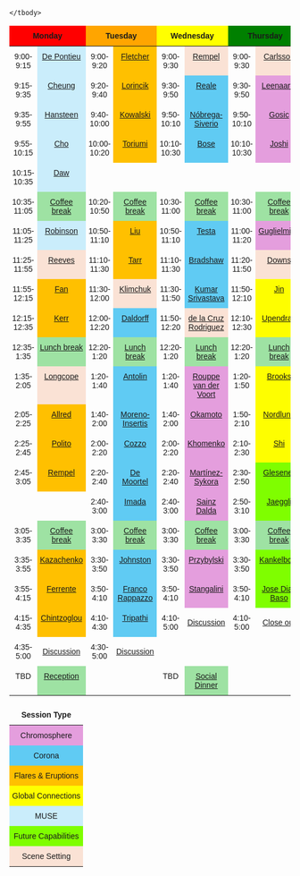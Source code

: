 
<style type="text/css">
    .tg  {border-collapse:collapse;border-spacing:0;}
    .tg td{border-color:black;border-style:none;border-width:1px;font-family:Arial, sans-serif;font-size:14px;
    overflow:hidden;padding:10px 5px;word-break:normal;text-align:center;}
    .tg th{border-color:black;border-style:none;border-width:1px;font-family:Arial, sans-serif;font-size:14px;font-weight:normal;overflow:hidden;padding:10px 5px;word-break:normal;}
    .tg .tg-one{background-color:#e49edd;border-color:inherit;text-align:center;vertical-align:top}
    .tg .tg-two{background-color:#60cbf3;border-color:inherit;text-align:center;vertical-align:top}
    .tg .tg-three{background-color:#ffc000;border-color:inherit;text-align:center;vertical-align:top}
    .tg .tg-four{background-color:#fefe00;border-color:inherit;text-align:center;vertical-align:top}
    .tg .tg-five{background-color:#caedfb;border-color:inherit;text-align:center;vertical-align:top}
    .tg .tg-six{background-color:#7ffe00;border-color:inherit;text-align:center;vertical-align:top}
    .tg .tg-seven{background-color:#fae2d5;border-color:inherit;text-align:center;vertical-align:top}
    .tg .tg-eight{background-color:#9ee2a3;border-color:inherit;text-align:center;vertical-align:top}
    .tg .tg-mcqj{border-color:#000000;font-weight:bold;text-align:center;vertical-align:top}
    .tg .tg-73oq{border-color:#000000;text-align:center;vertical-align:top}
    .tg .tg-0lax{text-align:center;vertical-align:top}
    .tg .tg-0pky{border-color:inherit;text-align:center;vertical-align:top}
</style>
<table class="tg">
    <thead>
        <tr>
            <th class="tg-mcqj" colspan="2" style="background-color:red">Monday</th>
            <th class="tg-mcqj" colspan="2" style="background-color:orange">Tuesday</th>
            <th class="tg-mcqj" colspan="2" style="background-color:yellow">Wednesday</th>
            <th class="tg-mcqj" colspan="2" style="background-color:green">Thursday</th>
        </tr>
    </thead>
    <tbody>

<tr>
    <td class="tg-0pky">9:00-9:15</td>
    <td class="tg-five"><a href="https://lm-sal.github.io/iris_muse_team_meeting/abstracts/#De%20Pontieu">De Pontieu</a></td>
    <td class="tg-0pky">9:00-9:20</td>
    <td class="tg-three"><a href="https://lm-sal.github.io/iris_muse_team_meeting/abstracts/#Fletcher">Fletcher</a></td>
    <td class="tg-0pky">9:00-9:30</td>
    <td class="tg-seven"><a href="https://lm-sal.github.io/iris_muse_team_meeting/abstracts/#Rempel">Rempel</a></td>
    <td class="tg-0pky">9:00-9:30</td>
    <td class="tg-seven"><a href="https://lm-sal.github.io/iris_muse_team_meeting/abstracts/#Carlsson">Carlsson</a></td>
</tr>


<tr>
    <td class="tg-0pky">9:15-9:35</td>
    <td class="tg-five"><a href="https://lm-sal.github.io/iris_muse_team_meeting/abstracts/#Cheung">Cheung</a></td>
    <td class="tg-0pky">9:20-9:40</td>
    <td class="tg-three"><a href="https://lm-sal.github.io/iris_muse_team_meeting/abstracts/#Lorincik">Lorincik</a></td>
    <td class="tg-0pky">9:30-9:50</td>
    <td class="tg-two"><a href="https://lm-sal.github.io/iris_muse_team_meeting/abstracts/#Reale">Reale</a></td>
    <td class="tg-0pky">9:30-9:50</td>
    <td class="tg-one"><a href="https://lm-sal.github.io/iris_muse_team_meeting/abstracts/#Leenaarts">Leenaarts</a></td>
</tr>


<tr>
    <td class="tg-0pky">9:35-9:55</td>
    <td class="tg-five"><a href="https://lm-sal.github.io/iris_muse_team_meeting/abstracts/#Hansteen">Hansteen</a></td>
    <td class="tg-0pky">9:40-10:00</td>
    <td class="tg-three"><a href="https://lm-sal.github.io/iris_muse_team_meeting/abstracts/#Kowalski">Kowalski</a></td>
    <td class="tg-0pky">9:50-10:10</td>
    <td class="tg-two"><a href="https://lm-sal.github.io/iris_muse_team_meeting/abstracts/#N%C3%B3brega-Siverio">Nóbrega-Siverio</a></td>
    <td class="tg-0pky">9:50-10:10</td>
    <td class="tg-one"><a href="https://lm-sal.github.io/iris_muse_team_meeting/abstracts/#Gosic">Gosic</a></td>
</tr>


<tr>
    <td class="tg-0pky">9:55-10:15</td>
    <td class="tg-five"><a href="https://lm-sal.github.io/iris_muse_team_meeting/abstracts/#Cho">Cho</a></td>
    <td class="tg-0pky">10:00-10:20</td>
    <td class="tg-three"><a href="https://lm-sal.github.io/iris_muse_team_meeting/abstracts/#Toriumi">Toriumi</a></td>
    <td class="tg-0pky">10:10-10:30</td>
    <td class="tg-two"><a href="https://lm-sal.github.io/iris_muse_team_meeting/abstracts/#Bose">Bose</a></td>
    <td class="tg-0pky">10:10-10:30</td>
    <td class="tg-one"><a href="https://lm-sal.github.io/iris_muse_team_meeting/abstracts/#Joshi">Joshi</a></td>
</tr>


<tr>
    <td class="tg-0pky">10:15-10:35</td>
    <td class="tg-five"><a href="https://lm-sal.github.io/iris_muse_team_meeting/abstracts/#Daw">Daw</a></td>
    <td class="tg-0pky"></td>
    <td class="tg-zero"><a href="https://lm-sal.github.io/iris_muse_team_meeting/abstracts/#"></a></td>
    <td class="tg-0pky"></td>
    <td class="tg-zero"><a href="https://lm-sal.github.io/iris_muse_team_meeting/abstracts/#"></a></td>
    <td class="tg-0pky"></td>
    <td class="tg-zero"><a href="https://lm-sal.github.io/iris_muse_team_meeting/abstracts/#"></a></td>
</tr>


<tr>
    <td class="tg-0pky">10:35-11:05</td>
    <td class="tg-eight"><a href="">Coffee break</a></td>
    <td class="tg-0pky">10:20-10:50</td>
    <td class="tg-eight"><a href="">Coffee break</a></td>
    <td class="tg-0pky">10:30-11:00</td>
    <td class="tg-eight"><a href="">Coffee break</a></td>
    <td class="tg-0pky">10:30-11:00</td>
    <td class="tg-eight"><a href="">Coffee break</a></td>
</tr>


<tr>
    <td class="tg-0pky">11:05-11:25</td>
    <td class="tg-five"><a href="https://lm-sal.github.io/iris_muse_team_meeting/abstracts/#Robinson">Robinson</a></td>
    <td class="tg-0pky">10:50-11:10</td>
    <td class="tg-three"><a href="https://lm-sal.github.io/iris_muse_team_meeting/abstracts/#Liu">Liu</a></td>
    <td class="tg-0pky">10:50-11:10</td>
    <td class="tg-two"><a href="https://lm-sal.github.io/iris_muse_team_meeting/abstracts/#Testa">Testa</a></td>
    <td class="tg-0pky">11:00-11:20</td>
    <td class="tg-one"><a href="https://lm-sal.github.io/iris_muse_team_meeting/abstracts/#Guglielmino">Guglielmino</a></td>
</tr>


<tr>
    <td class="tg-0pky">11:25-11:55</td>
    <td class="tg-seven"><a href="https://lm-sal.github.io/iris_muse_team_meeting/abstracts/#Reeves">Reeves</a></td>
    <td class="tg-0pky">11:10-11:30</td>
    <td class="tg-three"><a href="https://lm-sal.github.io/iris_muse_team_meeting/abstracts/#Tarr">Tarr</a></td>
    <td class="tg-0pky">11:10-11:30</td>
    <td class="tg-two"><a href="https://lm-sal.github.io/iris_muse_team_meeting/abstracts/#Bradshaw">Bradshaw</a></td>
    <td class="tg-0pky">11:20-11:50</td>
    <td class="tg-seven"><a href="https://lm-sal.github.io/iris_muse_team_meeting/abstracts/#Downs">Downs</a></td>
</tr>


<tr>
    <td class="tg-0pky">11:55-12:15</td>
    <td class="tg-three"><a href="https://lm-sal.github.io/iris_muse_team_meeting/abstracts/#Fan">Fan</a></td>
    <td class="tg-0pky">11:30-12:00</td>
    <td class="tg-seven"><a href="https://lm-sal.github.io/iris_muse_team_meeting/abstracts/#Klimchuk">Klimchuk</a></td>
    <td class="tg-0pky">11:30-11:50</td>
    <td class="tg-two"><a href="https://lm-sal.github.io/iris_muse_team_meeting/abstracts/#Srivastava">Kumar Srivastava</a></td>
    <td class="tg-0pky">11:50-12:10</td>
    <td class="tg-four"><a href="https://lm-sal.github.io/iris_muse_team_meeting/abstracts/#Jin">Jin</a></td>
</tr>


<tr>
    <td class="tg-0pky">12:15-12:35</td>
    <td class="tg-three"><a href="https://lm-sal.github.io/iris_muse_team_meeting/abstracts/#Kerr">Kerr</a></td>
    <td class="tg-0pky">12:00-12:20</td>
    <td class="tg-two"><a href="https://lm-sal.github.io/iris_muse_team_meeting/abstracts/#Daldorff">Daldorff</a></td>
    <td class="tg-0pky">11:50-12:20</td>
    <td class="tg-seven"><a href="https://lm-sal.github.io/iris_muse_team_meeting/abstracts/#de%20la%20Cruz%20Rodriguez">de la Cruz Rodriguez</a></td>
    <td class="tg-0pky">12:10-12:30</td>
    <td class="tg-four"><a href="https://lm-sal.github.io/iris_muse_team_meeting/abstracts/#Upendran">Upendran</a></td>
</tr>


<tr>
    <td class="tg-0pky">12:35-1:35</td>
    <td class="tg-eight"><a href="">Lunch break</a></td>
    <td class="tg-0pky">12:20-1:20</td>
    <td class="tg-eight"><a href="">Lunch break</a></td>
    <td class="tg-0pky">12:20-1:20</td>
    <td class="tg-eight"><a href="">Lunch break</a></td>
    <td class="tg-0pky">12:20-1:20</td>
    <td class="tg-eight"><a href="">Lunch break</a></td>
</tr>


<tr>
    <td class="tg-0pky">1:35-2:05</td>
    <td class="tg-seven"><a href="https://lm-sal.github.io/iris_muse_team_meeting/abstracts/#Longcope">Longcope</a></td>
    <td class="tg-0pky">1:20-1:40</td>
    <td class="tg-two"><a href="https://lm-sal.github.io/iris_muse_team_meeting/abstracts/#Antolin">Antolin</a></td>
    <td class="tg-0pky">1:20-1:40</td>
    <td class="tg-one"><a href="https://lm-sal.github.io/iris_muse_team_meeting/abstracts/#Rouppe%20van%20der%20Voort">Rouppe van der Voort</a></td>
    <td class="tg-0pky">1:20-1:50</td>
    <td class="tg-four"><a href="https://lm-sal.github.io/iris_muse_team_meeting/abstracts/#Brooks">Brooks</a></td>
</tr>


<tr>
    <td class="tg-0pky">2:05-2:25</td>
    <td class="tg-three"><a href="https://lm-sal.github.io/iris_muse_team_meeting/abstracts/#Allred">Allred</a></td>
    <td class="tg-0pky">1:40-2:00</td>
    <td class="tg-two"><a href="https://lm-sal.github.io/iris_muse_team_meeting/abstracts/#Moreno-Insertis">Moreno-Insertis</a></td>
    <td class="tg-0pky">1:40-2:00</td>
    <td class="tg-one"><a href="https://lm-sal.github.io/iris_muse_team_meeting/abstracts/#Okamoto">Okamoto</a></td>
    <td class="tg-0pky">1:50-2:10</td>
    <td class="tg-four"><a href="https://lm-sal.github.io/iris_muse_team_meeting/abstracts/#Nordlund">Nordlund</a></td>
</tr>


<tr>
    <td class="tg-0pky">2:25-2:45</td>
    <td class="tg-three"><a href="https://lm-sal.github.io/iris_muse_team_meeting/abstracts/#Polito">Polito</a></td>
    <td class="tg-0pky">2:00-2:20</td>
    <td class="tg-two"><a href="https://lm-sal.github.io/iris_muse_team_meeting/abstracts/#Cozzo">Cozzo</a></td>
    <td class="tg-0pky">2:00-2:20</td>
    <td class="tg-one"><a href="https://lm-sal.github.io/iris_muse_team_meeting/abstracts/#Khomenko">Khomenko</a></td>
    <td class="tg-0pky">2:10-2:30</td>
    <td class="tg-four"><a href="https://lm-sal.github.io/iris_muse_team_meeting/abstracts/#Shi">Shi</a></td>
</tr>


<tr>
    <td class="tg-0pky">2:45-3:05</td>
    <td class="tg-three"><a href="https://lm-sal.github.io/iris_muse_team_meeting/abstracts/#Rempel">Rempel</a></td>
    <td class="tg-0pky">2:20-2:40</td>
    <td class="tg-two"><a href="https://lm-sal.github.io/iris_muse_team_meeting/abstracts/#De%20Moortel">De Moortel</a></td>
    <td class="tg-0pky">2:20-2:40</td>
    <td class="tg-one"><a href="https://lm-sal.github.io/iris_muse_team_meeting/abstracts/#Mart%C3%ADnez-Sykora">Martínez-Sykora</a></td>
    <td class="tg-0pky">2:30-2:50</td>
    <td class="tg-six"><a href="https://lm-sal.github.io/iris_muse_team_meeting/abstracts/#Glesener">Glesener</a></td>
</tr>


<tr>
    <td class="tg-0pky"></td>
    <td class="tg-zero"><a href="https://lm-sal.github.io/iris_muse_team_meeting/abstracts/#"></a></td>
    <td class="tg-0pky">2:40-3:00</td>
    <td class="tg-two"><a href="https://lm-sal.github.io/iris_muse_team_meeting/abstracts/#Imada">Imada</a></td>
    <td class="tg-0pky">2:40-3:00</td>
    <td class="tg-one"><a href="https://lm-sal.github.io/iris_muse_team_meeting/abstracts/#Sainz%20Dalda">Sainz Dalda</a></td>
    <td class="tg-0pky">2:50-3:10</td>
    <td class="tg-six"><a href="https://lm-sal.github.io/iris_muse_team_meeting/abstracts/#Jaeggli">Jaeggli</a></td>
</tr>


<tr>
    <td class="tg-0pky">3:05-3:35</td>
    <td class="tg-eight"><a href="">Coffee break</a></td>
    <td class="tg-0pky">3:00-3:30</td>
    <td class="tg-eight"><a href="">Coffee break</a></td>
    <td class="tg-0pky">3:00-3:30</td>
    <td class="tg-eight"><a href="">Coffee break</a></td>
    <td class="tg-0pky">3:00-3:30</td>
    <td class="tg-eight"><a href="">Coffee break</a></td>
</tr>


<tr>
    <td class="tg-0pky">3:35-3:55</td>
    <td class="tg-three"><a href="https://lm-sal.github.io/iris_muse_team_meeting/abstracts/#Kazachenko">Kazachenko</a></td>
    <td class="tg-0pky">3:30-3:50</td>
    <td class="tg-two"><a href="https://lm-sal.github.io/iris_muse_team_meeting/abstracts/#Johnston">Johnston</a></td>
    <td class="tg-0pky">3:30-3:50</td>
    <td class="tg-one"><a href="https://lm-sal.github.io/iris_muse_team_meeting/abstracts/#Przybylski">Przybylski</a></td>
    <td class="tg-0pky">3:30-3:50</td>
    <td class="tg-six"><a href="https://lm-sal.github.io/iris_muse_team_meeting/abstracts/#Kankelborg">Kankelborg</a></td>
</tr>


<tr>
    <td class="tg-0pky">3:55-4:15</td>
    <td class="tg-three"><a href="https://lm-sal.github.io/iris_muse_team_meeting/abstracts/#Ferrente">Ferrente</a></td>
    <td class="tg-0pky">3:50-4:10</td>
    <td class="tg-two"><a href="https://lm-sal.github.io/iris_muse_team_meeting/abstracts/#Rappazzo">Franco Rappazzo</a></td>
    <td class="tg-0pky">3:50-4:10</td>
    <td class="tg-one"><a href="https://lm-sal.github.io/iris_muse_team_meeting/abstracts/#Stangalini">Stangalini</a></td>
    <td class="tg-0pky">3:50-4:10</td>
    <td class="tg-six"><a href="https://lm-sal.github.io/iris_muse_team_meeting/abstracts/#Diaz%20Baso">Jose Diaz Baso</a></td>
</tr>


<tr>
    <td class="tg-0pky">4:15-4:35</td>
    <td class="tg-three"><a href="https://lm-sal.github.io/iris_muse_team_meeting/abstracts/#Chintzoglou">Chintzoglou</a></td>
    <td class="tg-0pky">4:10-4:30</td>
    <td class="tg-two"><a href="https://lm-sal.github.io/iris_muse_team_meeting/abstracts/#Tripathi">Tripathi</a></td>
    <td class="tg-0pky">4:10-5:00</td>
    <td class="tg-zero"><a href="">Discussion</a></td>
    <td class="tg-0pky">4:10-5:00</td>
    <td class="tg-zero"><a href="">Close out</a></td>
</tr>


<tr>
    <td class="tg-0pky">4:35-5:00</td>
    <td class="tg-zero"><a href="">Discussion</a></td>
    <td class="tg-0pky">4:30-5:00</td>
    <td class="tg-zero"><a href="">Discussion</a></td>
    <td class="tg-0pky"></td>
    <td class="tg-zero"><a href="https://lm-sal.github.io/iris_muse_team_meeting/abstracts/#"></a></td>
    <td class="tg-0pky"></td>
    <td class="tg-zero"><a href="https://lm-sal.github.io/iris_muse_team_meeting/abstracts/#"></a></td>
</tr>


<tr>
    <td class="tg-0pky">TBD</td>
    <td class="tg-eight"><a href="">Reception</a></td>
    <td class="tg-0pky"></td>
    <td class="tg-zero"><a href="https://lm-sal.github.io/iris_muse_team_meeting/abstracts/#"></a></td>
    <td class="tg-0pky">TBD</td>
    <td class="tg-eight"><a href="">Social Dinner</a></td>
    <td class="tg-0pky"></td>
    <td class="tg-zero"><a href="https://lm-sal.github.io/iris_muse_team_meeting/abstracts/#"></a></td>
</tr>

    </tbody>
</table>
<table class="tg">
    <thead>
        <tr>
            <th class="tg-mcqj">Session Type</th>
        </tr>
    </thead>
    <tbody>
        <tr>
            <td class="tg-one">Chromosphere</td>
        </tr>
        <tr>
            <td class="tg-two">Corona</td>
        </tr>
        <tr>
            <td class="tg-three">Flares &amp; Eruptions</td>
        </tr>
        <tr>
            <td class="tg-four">Global Connections</td>
        </tr>
        <tr>
            <td class="tg-five">MUSE</td>
        </tr>
        <tr>
            <td class="tg-six">Future Capabilities</td>
        </tr>
        <tr>
            <td class="tg-seven">Scene Setting</td>
        </tr>
    </tbody>
</table>
